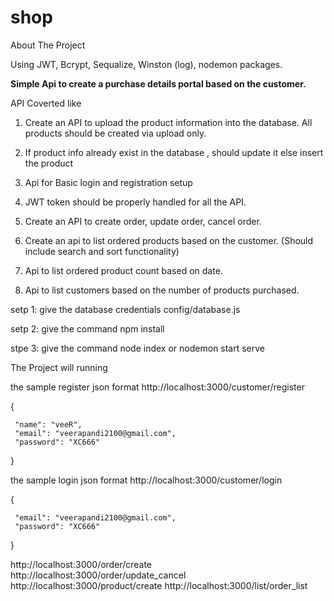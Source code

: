 # shop

About The Project

Using JWT, Bcrypt, Sequalize, Winston (log), nodemon packages.

**Simple Api to create a purchase details portal based on the customer.**

API Coverted like

1. Create an API to upload the product information into the database. All products should be created via upload only.

2. If product info already exist in the database , should update it else insert the product

3. Api for Basic login and registration setup

4. JWT token should be properly handled for all the API.

4. Create an API to create order, update order, cancel order.

5. Create an api to list ordered products based on the customer. (Should include search and sort functionality)

6. Api to list ordered product count based on date.

7. Api to list customers based on the number of products purchased.

setp 1: give the database credentials config/database.js

setp 2: give the command  npm install

stpe 3: give the command node index or nodemon start serve

The Project will running

the sample register json format
http://localhost:3000/customer/register

{    

     "name": "veeR",
     "email": "veerapandi2100@gmail.com",
     "password": "XC666"
     
}

the sample login json format
http://localhost:3000/customer/login

{   

     "email": "veerapandi2100@gmail.com",
     "password": "XC666"
     
}

http://localhost:3000/order/create
http://localhost:3000/order/update_cancel
http://localhost:3000/product/create
http://localhost:3000/list/order_list



